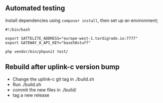 Automated testing
-----

Install dependencies using `composer install`, then set up an environment;

```
#!/bin/bash

export SATTELITE_ADDRESS="europe-west-1.tardigrade.io:7777"
export GATEWAY_0_API_KEY="base58stuff"

php vendor/bin/phpunit test/
```

Rebuild after uplink-c version bump
--------------------------

- Change the uplink-c git tag in ./build.sh
- Run ./build.sh
- commit the new files in ./build/
- tag a new release
